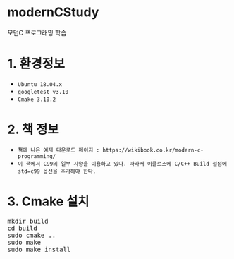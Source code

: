 # modernCStudy
모던C 프로그래밍 학습

# 1. 환경정보

* ``Ubuntu 18.04.x``
* ``googletest v3.10``
* ``Cmake 3.10.2``


# 2. 책 정보
* ``책에 나온 예제 다운로드 페이지 : https://wikibook.co.kr/modern-c-programming/``
* ``이 책에서 C99의 일부 사양을 이용하고 있다. 따라서 이클르스에 C/C++ Build 설정에 std=c99 옵션을 추가해야 한다.``


# 3. Cmake 설치
<pre>
mkdir build
cd build
sudo cmake ..
sudo make
sudo make install 
</pre>